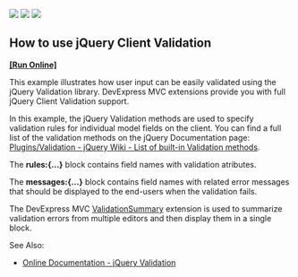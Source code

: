 <!-- default badges list -->
![](https://img.shields.io/endpoint?url=https://codecentral.devexpress.com/api/v1/VersionRange/144776795/18.1.5%2B)
[![](https://img.shields.io/badge/Open_in_DevExpress_Support_Center-FF7200?style=flat-square&logo=DevExpress&logoColor=white)](https://supportcenter.devexpress.com/ticket/details/T830542)
[![](https://img.shields.io/badge/📖_How_to_use_DevExpress_Examples-e9f6fc?style=flat-square)](https://docs.devexpress.com/GeneralInformation/403183)
<!-- default badges end -->


## How to use jQuery Client Validation
<!-- run online -->
**[[Run Online]](https://codecentral.devexpress.com/144776795/)**
<!-- run online end -->

This example illustrates how user input can be easily validated using the jQuery Validation library. DevExpress MVC extensions provide you with full jQuery Client Validation support.

In this example, the jQuery Validation methods are used to specify validation rules for individual model fields on the client. You can find a full list of the validation methods on the jQuery Documentation page:  [Plugins/Validation - jQuery Wiki - List of built-in Validation methods](https://github.com/jquery-validation/jquery-validation#readme).

The  **rules:{...}**  block contains field names with validation atributes.

The  **messages:{...}**  block contains field names with related error messages that should be displayed to the end-users when the validation fails.

The DevExpress MVC  [ValidationSummary](http://help.devexpress.com/#AspNet/CustomDocument12360)  extension is used to summarize validation errors from multiple editors and then display them in a single block.

  
See Also:

-   [Online Documentation - jQuery Validation](http://help.devexpress.com/#AspNet/CustomDocument12061)
